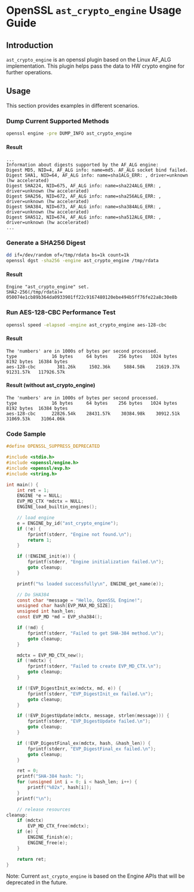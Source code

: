 # OpenSSL `ast_crypto_engine` Usage Guide

## Introduction
`ast_crypto_engine` is an openssl plugin based on the Linux AF_ALG implementation. This plugin helps pass the data to HW crypto engine for further operations.

## Usage
This section provides examples in different scenarios.

### Dump Current Supported Methods
```sh
openssl engine -pre DUMP_INFO ast_crypto_engine
```
#### Result
```text
...
Information about digests supported by the AF_ALG engine:
Digest MD5, NID=4, AF_ALG info: name=md5. AF_ALG socket bind failed.
Digest SHA1, NID=64, AF_ALG info: name=sha1ALG_ERR: , driver=unknown (hw accelerated)
Digest SHA224, NID=675, AF_ALG info: name=sha224ALG_ERR: , driver=unknown (hw accelerated)
Digest SHA256, NID=672, AF_ALG info: name=sha256ALG_ERR: , driver=unknown (hw accelerated)
Digest SHA384, NID=673, AF_ALG info: name=sha384ALG_ERR: , driver=unknown (hw accelerated)
Digest SHA512, NID=674, AF_ALG info: name=sha512ALG_ERR: , driver=unknown (hw accelerated)
...
```

### Generate a SHA256 Digest
```sh
dd if=/dev/random of=/tmp/rdata bs=1k count=1k
openssl dgst -sha256 -engine ast_crypto_engine /tmp/rdata
```
#### Result
```text
Engine "ast_crypto_engine" set.
SHA2-256(/tmp/rdata)= 050074e1cb89b364da0933901ff22c9167480120ebe494b5ff76fe22a8c30e8b
```

### Run AES-128-CBC Performance Test
```sh
openssl speed -elapsed -engine ast_crypto_engine aes-128-cbc
```
#### Result
```text
The 'numbers' are in 1000s of bytes per second processed.
type             16 bytes     64 bytes    256 bytes   1024 bytes   8192 bytes  16384 bytes
aes-128-cbc        381.26k     1502.36k     5884.50k    21619.37k    91231.57k   117926.57k
```
#### Result (without ast_crypto_engine)
```text
The 'numbers' are in 1000s of bytes per second processed.
type             16 bytes     64 bytes    256 bytes   1024 bytes   8192 bytes  16384 bytes
aes-128-cbc      22826.54k    28431.57k    30384.98k    30912.51k    31069.53k    31064.06k
```

### Code Sample
```c
#define OPENSSL_SUPPRESS_DEPRECATED

#include <stdio.h>
#include <openssl/engine.h>
#include <openssl/evp.h>
#include <string.h>

int main() {
    int ret = 1;
    ENGINE *e = NULL;
    EVP_MD_CTX *mdctx = NULL;
    ENGINE_load_builtin_engines();

    // load engine
    e = ENGINE_by_id("ast_crypto_engine");
    if (!e) {
        fprintf(stderr, "Engine not found.\n");
        return 1;
    }

    if (!ENGINE_init(e)) {
        fprintf(stderr, "Engine initialization failed.\n");
        goto cleanup;
    }

    printf("%s loaded successfully\n", ENGINE_get_name(e));

    // Do SHA384
    const char *message = "Hello, OpenSSL Engine!";
    unsigned char hash[EVP_MAX_MD_SIZE];
    unsigned int hash_len;
    const EVP_MD *md = EVP_sha384();

    if (!md) {
        fprintf(stderr, "Failed to get SHA-384 method.\n");
        goto cleanup;
    }

    mdctx = EVP_MD_CTX_new();
    if (!mdctx) {
        fprintf(stderr, "Failed to create EVP_MD_CTX.\n");
        goto cleanup;
    }

    if (!EVP_DigestInit_ex(mdctx, md, e)) {
        fprintf(stderr, "EVP_DigestInit_ex failed.\n");
        goto cleanup;
    }

    if (!EVP_DigestUpdate(mdctx, message, strlen(message))) {
        fprintf(stderr, "EVP_DigestUpdate failed.\n");
        goto cleanup;
    }

    if (!EVP_DigestFinal_ex(mdctx, hash, &hash_len)) {
        fprintf(stderr, "EVP_DigestFinal_ex failed.\n");
        goto cleanup;
    }

    ret = 0;
    printf("SHA-384 hash: ");
    for (unsigned int i = 0; i < hash_len; i++) {
        printf("%02x", hash[i]);
    }
    printf("\n");

    // release resources
cleanup:
    if (mdctx)
        EVP_MD_CTX_free(mdctx);
    if (e) {
        ENGINE_finish(e);
        ENGINE_free(e);
    }

    return ret;
}
```
Note: Current `ast_crypto_engine` is based on the Engine APIs that will be deprecated in the future.